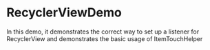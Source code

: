 # RecyclerViewDemo

In this demo, it demonstrates the correct way to set up a listener for RecyclerView and demonstrates the basic usage of ItemTouchHelper
